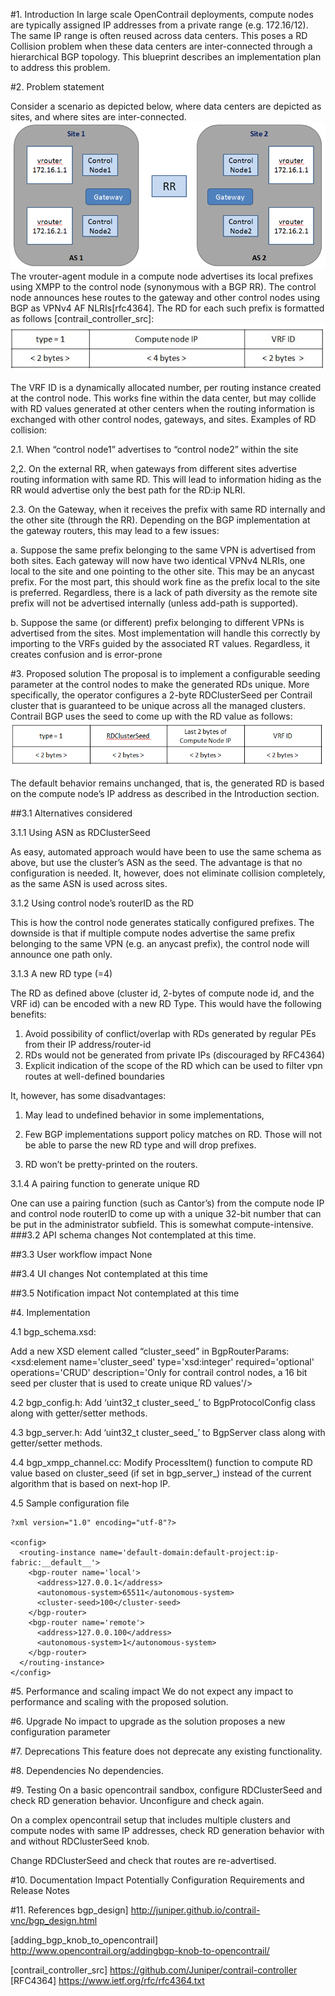 #1. Introduction
In large scale OpenContrail deployments, compute nodes are typically assigned IP addresses from a private range (e.g. 172.16/12). The same IP range is often reused across data centers. This poses a RD Collision problem when these data centers are inter-connected through a hierarchical BGP topology. This blueprint describes an implementation plan to address this problem.
 
#2. Problem statement

Consider a scenario as depicted below, where data centers are depicted as sites, and where sites are inter-connected.
![](images/schematics-topology.png)
The vrouter-agent module in a compute node advertises its local prefixes using XMPP to the control node (synonymous with a BGP RR). The control node announces  hese routes to the gateway and other control nodes using BGP as VPNv4 AF NLRIs[rfc4364]. The RD for each such prefix is formatted as follows [contrail_controller_src]:
![](images/RD-Prefix.jpg)

The VRF ID is a dynamically allocated number, per routing instance created at the control node. This works fine within the data center, but may collide with RD values generated at other centers when the routing information is exchanged with other control nodes, gateways, and sites. Examples of RD collision:

2.1. When “control node1” advertises to “control node2” within the site

2,2. On the external RR, when gateways from different sites advertise routing information with same RD. This will lead to information hiding as the RR would advertise only the best path for the RD:ip NLRI.

2.3. On the Gateway, when it receives the prefix with same RD internally and the other site (through the RR). Depending on the BGP implementation at the gateway routers, this may lead to a few issues:

a. Suppose the same prefix belonging to the same VPN is advertised from both sites. Each gateway will now have two identical VPNv4 NLRIs, one local to the site and one pointing to the other site. This may be an anycast prefix. For the most part, this should work fine as the prefix local to the site is preferred. Regardless, there is a lack of path diversity as the remote site prefix will not be advertised internally (unless add-path is supported).

b. Suppose the same (or different) prefix belonging to different VPNs is advertised from the sites. Most implementation will handle this correctly by importing to the VRFs guided by the associated RT values. Regardless, it creates confusion and is error-prone

#3. Proposed solution
The proposal is to implement a configurable seeding parameter at the control nodes to make the generated RDs unique. More specifically, the operator configures a 2-byte RDClusterSeed per Contrail cluster that is guaranteed to be unique across all the managed clusters. Contrail BGP uses the seed to come up with the RD value as follows:
![](images/Proposed-RD.png)

The default behavior remains unchanged, that is, the generated RD is based on the compute node’s IP address as described in the Introduction section.

##3.1 Alternatives considered

3.1.1 Using ASN as RDClusterSeed


As easy, automated approach would have been to use the same schema as above, but use the cluster’s ASN as the seed. The advantage is that no configuration is needed. It, however, does not eliminate collision completely, as the same ASN is used across sites.

3.1.2 Using control node’s routerID as the RD

This is how the control node generates statically configured prefixes. The downside is that if multiple compute nodes advertise the same prefix belonging to the same VPN (e.g. an anycast prefix), the control node will announce one path only.


3.1.3 A new RD type (=4)

The RD as defined above (cluster id, 2-bytes of compute node id, and the VRF id) can be encoded with a new RD Type. This would have the following benefits:
1. Avoid possibility of conflict/overlap with RDs generated by regular PEs from their IP address/router-id
2. RDs would not be generated from private IPs (discouraged by RFC4364)
3. Explicit indication of the scope of the RD which can be used to filter vpn
routes at well-defined boundaries

It, however, has some disadvantages:

1. May lead to undefined behavior in some implementations,

2. Few BGP implementations support policy matches on RD. Those will not
be able to parse the new RD type and will drop prefixes.

3. RD won’t be pretty-printed on the routers.


3.1.4 A pairing function to generate unique RD

One can use a pairing function (such as Cantor’s) from the compute node IP and control node routerID to come up with a unique 32-bit number that can be put in the administrator subfield. This is somewhat compute-intensive.
###3.2 API schema changes
Not contemplated at this time.

##3.3 User workflow impact
None

##3.4 UI changes
Not contemplated at this time

##3.5 Notification impact
Not contemplated at this time

#4. Implementation

4.1 bgp_schema.xsd: 

Add a new XSD element called “cluster_seed” in BgpRouterParams: <xsd:element name='cluster_seed' type='xsd:integer' required='optional' operations='CRUD' description='Only for contrail control nodes, a 16 bit seed per cluster that is used to create unique RD values'/>

4.2 bgp_config.h: 
Add ‘uint32_t cluster_seed_’ to BgpProtocolConfig class along with getter/setter methods.

4.3 bgp_server.h: 
Add ‘uint32_t cluster_seed_’ to BgpServer class along with getter/setter methods.

4.4 bgp_xmpp_channel.cc: 
Modify ProcessItem() function to compute RD value based on cluster_seed (if set in bgp_server_) instead of the current algorithm that is based on next-hop IP.

4.5 Sample configuration file

    ?xml version="1.0" encoding="utf-8"?>

    <config>
      <routing-instance name='default-domain:default-project:ip-fabric:__default__'>
        <bgp-router name='local'>
          <address>127.0.0.1</address>
          <autonomous-system>65511</autonomous-system>
          <cluster-seed>100</cluster-seed>
        </bgp-router>
        <bgp-router name='remote'>
          <address>127.0.0.100</address>
          <autonomous-system>1</autonomous-system>
        </bgp-router>
      </routing-instance>
    </config>

#5. Performance and scaling impact
We do not expect any impact to performance and scaling with the proposed solution.

#6. Upgrade
No impact to upgrade as the solution proposes a new configuration parameter

#7. Deprecations
This feature does not deprecate any existing functionality.

#8. Dependencies
No dependencies.

#9. Testing
On a basic opencontrail sandbox, configure RDClusterSeed and check RD generation behavior. Unconfigure and check again.

On a complex opencontrail setup that includes multiple clusters and compute nodes with same IP addresses, check RD generation behavior with and without RDClusterSeed knob.

Change RDClusterSeed and check that routes are re-advertised.

#10. Documentation Impact
Potentially Configuration Requirements and Release Notes

#11. References
bgp_design] http://juniper.github.io/contrail-vnc/bgp_design.html

[adding_bgp_knob_to_opencontrail] http://www.opencontrail.org/addingbgp-knob-to-opencontrail/

[contrail_controller_src] https://github.com/Juniper/contrail-controller [RFC4364] https://www.ietf.org/rfc/rfc4364.txt